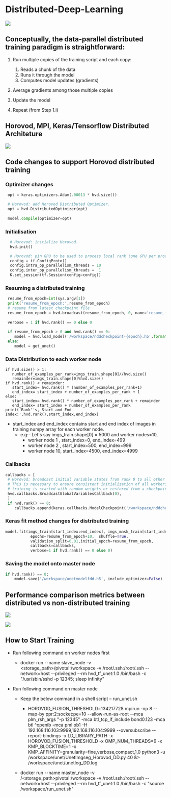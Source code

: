    # Distributed-Deep-Learning
 
   ![](https://github.com/pnagula/Distributed-Deep-Learning/blob/master/DDL.jpg)
   
   ## Conceptually, the data-parallel distributed training paradigm is straightforward:

   1. Run multiple copies of the training script and each copy:
      1. Reads a chunk of the data
      1. Runs it through the model
      1. Computes model updates (gradients)

   1. Average gradients among those multiple copies

   1. Update the model

   1. Repeat (from Step 1.i)
   
   
   ## Horovod, MPI, Keras/Tensorflow Distributed Architeture 
   ![](https://github.com/pnagula/Distributed-Deep-Learning/blob/master/MPI_Horovod1.jpeg)
   
   ## Code changes to support Horovod distributed training
   
   ### Optimizer changes
   ``` python
    opt = keras.optimizers.Adam(.00013 * hvd.size())

    # Horovod: add Horovod Distributed Optimizer.
    opt = hvd.DistributedOptimizer(opt)
    
    model.compile(optimizer=opt)
  ```  
   ### Initialisation
  ``` python
    # Horovod: initialize Horovod.
    hvd.init()

    # Horovod: pin GPU to be used to process local rank (one GPU per process)
    config = tf.ConfigProto()
    config.intra_op_parallelism_threads = 10
    config.inter_op_parallelism_threads =  1
    K.set_session(tf.Session(config=config))
  ```  
   ### Resuming a distributed training
   ``` python
    resume_from_epoch=int(sys.argv[1])
    print('resume_from_epoch:',resume_from_epoch)
    # resume from latest checkpoint file
    resume_from_epoch = hvd.broadcast(resume_from_epoch, 0, name='resume_from_epoch')
    
    verbose = 1 if hvd.rank() == 0 else 0
    
    if resume_from_epoch > 0 and hvd.rank() == 0:
       model = hvd.load_model('/workspace/nddcheckpoint-{epoch}.h5'.format(epoch=resume_from_epoch),custom_objects={'dice_coef':dice_coef,'dice_coef_loss':dice_coef_loss}) 
    else:
       model = get_unet()
   ```     
   ### Data Distribution to each worker node

    if hvd.size() > 1:
       number_of_examples_per_rank=imgs_train.shape[0]//hvd.size()
       remainder=imgs_train.shape[0]%hvd.size()
    if hvd.rank() < remainder:
       start_index= hvd.rank() * (number_of_examples_per_rank+1)
       end_index= start_index + number_of_examples_per_rank + 1
    else:
       start_index= hvd.rank() * number_of_examples_per_rank + remainder
       end_index= start_index + number_of_examples_per_rank 
    print('Rank''s, Start and End Index:',hvd.rank(),start_index,end_index)

   * start_index and end_index contains start and end index of images in training numpy array for each worker node.
      * e.g:- Let's say imgs_train.shape[0] = 5000 and worker nodes=10, 
         * worker node 1 , start_index=0, end_index=499
         * worker node 2 , start_index=500, end_index=999
         * worker node 10, start_index=4500, end_index=4999
         
   ### Callbacks
   ``` python
   callbacks = [
    # Horovod: broadcast initial variable states from rank 0 to all other processes.
    # This is necessary to ensure consistent initialization of all workers when
    # training is started with random weights or restored from a checkpoint.
    hvd.callbacks.BroadcastGlobalVariablesCallback(0),
    ]
    if hvd.rank() == 0:
       callbacks.append(keras.callbacks.ModelCheckpoint('/workspace/nddcheckpoint-{epoch}.h5',monitor='val_loss', save_best_only=True))
   ```    
   ### Keras fit method changes for distributed training
   ```python 
   model.fit(imgs_train[start_index:end_index], imgs_mask_train[start_index:end_index], batch_size=12,              
              epochs=resume_from_epoch+10,  shuffle=True, 
              validation_split=0.01,initial_epoch=resume_from_epoch, 
              callbacks=callbacks, 
              verbose=1 if hvd.rank() == 0 else 0)
   ```        
   ### Saving the model onto master node
   ``` python
   if hvd.rank() == 0:
       model.save('/workspace/unetmodelfdd.h5', include_optimizer=False)
   ```    
   ## Performance comparison metrics between distributed vs non-distributed training
   
  ![](https://github.com/pnagula/Distributed-Deep-Learning/blob/master/PM1.jpg)
  
  ![](https://github.com/pnagula/Distributed-Deep-Learning/blob/master/PM2.jpg)
   
  ## How to Start Training
  * Run following command on worker nodes first
      * docker run --name slave_node -v   <storage_path>/pivotal:/workspace  -v /root/.ssh:/root/.ssh  --network=host  --privileged --rm  hvd_tf_unet:1.0 /bin/bash -c "/usr/sbin/sshd -p 12345; sleep infinity"
  * Run following command on master node
      
      * Keep the below command in a shell script – run_unet.sh
         * HOROVOD_FUSION_THRESHOLD=134217728 mpirun -np 8 --map-by ppr:2:socket:pe=10 --allow-run-as-root --mca plm_rsh_args "-p 12345" -mca btl_tcp_if_include bond0.123 -mca btl ^openib -mca pml ob1 -H 192.168.116.103:9999,192.168.116.104:9999  --oversubscribe --report-bindings -x LD_LIBRARY_PATH -x HOROVOD_FUSION_THRESHOLD -x OMP_NUM_THREADS=9 -x KMP_BLOCKTIME=1 -x KMP_AFFINITY=granularity=fine,verbose,compact,1,0 python3 -u   /workspace/unet/UnetImgseg_Horovod_DD.py 40 &> /workspace/unet/unetlog_DD.log  
      
      * docker run --name master_node -v /<storage_path>pivotal:/workspace -v /root/.ssh:/root/.ssh --network=host  --privileged --rm  hvd_tf_unet:1.0 /bin/bash -c "source /workspace/run_unet.sh"
